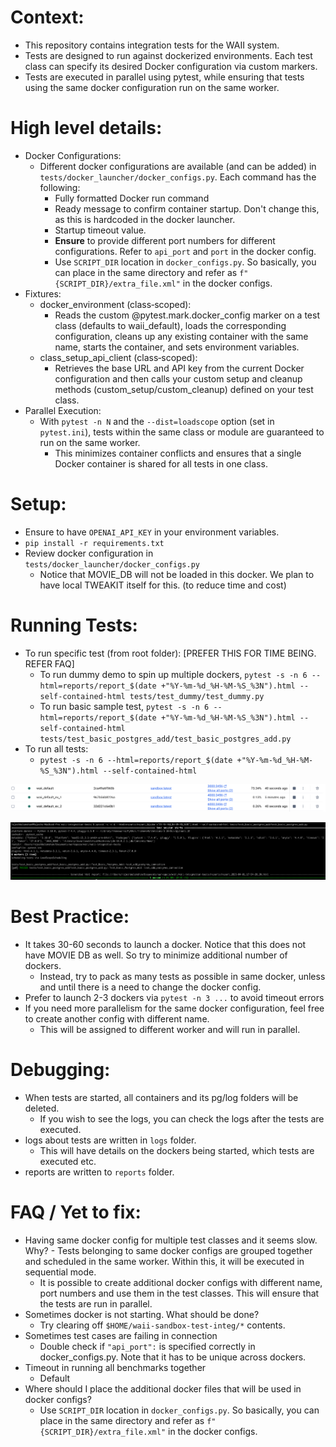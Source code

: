 
# Context:
  - This repository contains integration tests for the WAII system. 
  - Tests are designed to run against dockerized environments. Each test class can specify its desired Docker configuration via custom markers. 
  - Tests are executed in parallel using pytest, while ensuring that tests using the same docker configuration run on the same worker.

# High level details:
  * Docker Configurations:
    - Different docker configurations are available (and can be added) in `tests/docker_launcher/docker_configs.py`. Each command has the following:
      - Fully formatted Docker run command
      - Ready message to confirm container startup. Don't change this, as this is hardcoded in the docker launcher.
      - Startup timeout value. 
      - **Ensure** to provide different port numbers for different configurations. Refer to `api_port` and `port` in the docker config.
      - Use `SCRIPT_DIR` location in `docker_configs.py`. So basically, you can place in the same directory and refer as `f"{SCRIPT_DIR}/extra_file.xml"` in the docker configs.
  * Fixtures:
    - docker_environment (class‑scoped):
      - Reads the custom @pytest.mark.docker_config marker on a test class (defaults to waii_default), loads the corresponding configuration, cleans up any existing container with the same name, starts the container, and sets environment variables.
    - class_setup_api_client (class‑scoped):
      - Retrieves the base URL and API key from the current Docker configuration and then calls your custom setup and cleanup methods (custom_setup/custom_cleanup) defined on your test class.
  * Parallel Execution:
    - With `pytest -n N` and the `--dist=loadscope` option (set in `pytest.ini`), tests within the same class or module are guaranteed to run on the same worker.
        - This minimizes container conflicts and ensures that a single Docker container is shared for all tests in one class.
  

# Setup:
  - Ensure to have `OPENAI_API_KEY` in your environment variables.
  - `pip install -r requirements.txt`
  - Review docker configuration in `tests/docker_launcher/docker_configs.py`
    - Notice that MOVIE_DB will not be loaded in this docker. We plan to have local TWEAKIT itself for this. (to reduce time and cost)

# Running Tests:
  - To run specific test (from root folder):  [PREFER THIS FOR TIME BEING. REFER FAQ]
    - To run dummy demo to spin up multiple dockers, `pytest -s -n 6 --html=reports/report_$(date +"%Y-%m-%d_%H-%M-%S_%3N").html --self-contained-html tests/test_dummy/test_dummy.py`
    - To run basic sample test, `pytest -s -n 6 --html=reports/report_$(date +"%Y-%m-%d_%H-%M-%S_%3N").html --self-contained-html tests/test_basic_postgres_add/test_basic_postgres_add.py`
  - To run all tests:
    - `pytest -s -n 6 --html=reports/report_$(date +"%Y-%m-%d_%H-%M-%S_%3N").html --self-contained-html`

   
![screenshot](Multiple_Dockers.png)


![screenshot](Sample_Output.png)

# Best Practice:
 - It takes 30-60 seconds to launch a docker. Notice that this does not have MOVIE DB as well. So try to minimize additional number of dockers.
   - Instead, try to pack as many tests as possible in same docker, unless and until there is a need to change the docker config.
 - Prefer to launch 2-3 dockers via `pytest -n 3 ...` to avoid timeout errors
 - If you need more parallelism for the same docker configuration, feel free to create another config with different name.
   - This will be assigned to different worker and will run in parallel.

# Debugging:
  - When tests are started, all containers and its pg/log folders will be deleted.
    - If you wish to see the logs, you can check the logs after the tests are executed.
  - logs about tests are written in `logs` folder.
    - This will have details on the dockers being started, which tests are executed etc.
  - reports are written to `reports` folder.

# FAQ / Yet to fix:
  -  Having same docker config for multiple test classes and it seems slow. Why?
    - Tests belonging to same docker configs are grouped together and scheduled in the same worker. Within this, it will be executed in sequential mode.
      - It is possible to create additional docker configs with different name, port numbers and use them in the test classes. This will ensure that the tests are run in parallel.
  - Sometimes docker is not starting. What should be done?
    - Try clearing off `$HOME/waii-sandbox-test-integ/*` contents. 
  - Sometimes test cases are failing in connection
    - Double check if `"api_port":` is specified correctly in docker_configs.py. Note that it has to be unique across dockers.
  - Timeout in running all benchmarks together
    - Default
  - Where should I place the additional docker files that will be used in docker configs?
    - Use `SCRIPT_DIR` location in `docker_configs.py`. So basically, you can place in the same directory and refer as `f"{SCRIPT_DIR}/extra_file.xml"` in the docker configs.
    
